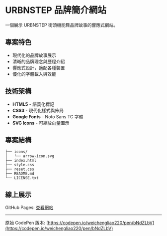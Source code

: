 # URBNSTEP 品牌簡介網站

一個展示 URBNSTEP 街頭機能鞋品牌故事的響應式網站。

## 專案特色
- 現代化的品牌故事展示
- 清晰的品牌理念與歷程介紹
- 響應式設計，適配各種裝置
- 優化的字體載入與效能

## 技術架構
- **HTML5** - 語義化標記
- **CSS3** - 現代化樣式與佈局
- **Google Fonts** - Noto Sans TC 字體
- **SVG Icons** - 可縮放向量圖示

## 專案結構
```
├── icons/
│   └── arrow-icon.svg
├── index.html
├── style.css
├── reset.css
├── README.md
└── LICENSE.txt
```

## 線上展示
GitHub Pages: [查看網站](https://你的用戶名.github.io/hexschool-weblayout-week1/)

---

原始 CodePen 版本: [https://codepen.io/weichengliao220/pen/bNdZLbV](https://codepen.io/weichengliao220/pen/bNdZLbV)

